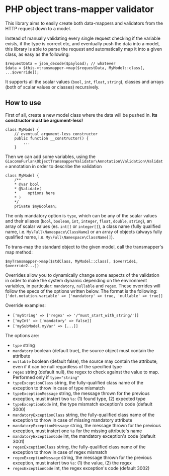 PHP object trans-mapper validator
===

This library aims to easily create both data-mappers and validators from the HTTP request down to a model.

Instead of manually validating every single request checking if the variable exists, if the type is correct etc,
and eventually push the data into a model, this library is able to parse the request and automatically map it into a
given class, as easy as the following:

    $requestData = json_decode($payload); // whatever
    $data = $this->transmapper->map($requestData, MyModel::class[, ...$override]);

It supports all the scalar values (`bool`, `int`, `float`, `string`), classes and arrays (both of scalar values or classes)
recursively.

How to use
---
First of all, create a new model class where the data will be pushed in. **Its constructor must be argument-less!**

    class MyModel {
        // eventual argument-less constructor
        public function __constructor() {
            ...
        }

Then we can add some variables, using the `GiacomoFurlan\ObjectTransmapperValidator\Annotation\Validation\Validate` annotation
in order to describe the validation

    class MyModel {
        /**
        * @var bool
        * @Validate(
        *     options here
        * )
        */
        private $myBoolean;
        
The only mandatory option is `type`, which can be any of the scalar values and their aliases (`bool`, `boolean`, `int`,
`integer`, `float`, `double`, `string`), an array of scalar values (es. `int[]` or `integer[]`), a class name
(fully qualified name, i.e. `My\Full\Namespace\ClassName`) or an array of objects (always fully qualified name,
i.e. `My\Full\Namespace\ClassName[]`).

To trans-map the standard object to the given model, call the transmapper's map method:

    $myTransmapper->map($stdClass, MyModel::class[, $override1, $override2...])

Overrides allow you to dynamically change some aspects of the validation in order to make the system dynamic depending
on the environment variables, in particular: `mandatory`, `nullable` and `regex`. These overrides will follow the specs
of the options written below. The format is the following: `['dot.notation.variable' => ['mandatory' => true, 'nullable' => true]]`

Override examples:

- `['myString' => ['regex' => '/^must_start_with_string/']]`
- `['myInt' => ['mandatory' => false]]`
- `['mySubModel.myVar' => [...]]`

The options are:

- `type` string
- `mandatory` boolean (default true), the source object must contain the attribute
- `nullable` boolean (default false), the source may contain the attribute, even if it can be null regardless of the specified type
- `regex` string (default null), the regex to check against the value to map. Performed only if `type="string"`
- `typeExceptionClass` string, the fully-qualified class name of the exception to throw in case of type mismatch
- `typeExceptionMessage` string, the message thrown for the previous exception, must instert two `%s`: (1) found type, (2) expected type
- `typeExceptionCode` int, the type mismatch exception's code (default 3000)
- `mandatoryExceptionClass` string, the fully-qualified class name of the exception to throw in case of missing mandatory attribute
- `mandatoryExceptionMessage` string, the message thrown for the previous exception, must instert one `%s` for the missing attribute's name
- `mandatoryExceptionCode` int, the mandatory exception's code (default 3001)
- `regexExceptionClass` string, the fully-qualified class name of the exception to throw in case of regex mismatch
- `regexExceptionMessage` string, the message thrown for the previous exception, must instert two `%s`: (1) the value, (2) the regex
- `regexExceptionCode` int, the regex exception's code (default 3002)
